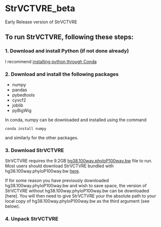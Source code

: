 # StrVCTVRE_beta
Early Release version of StrVCTVRE

## To run StrVCTVRE, following these steps:

### 1. Download and install Python (if not done already)
I recommend [installing python through Conda](https://docs.conda.io/projects/conda/en/latest/user-guide/install/)

### 2. Download and install the following packages
* numpy
* pandas
* pybedtools
* cyvcf2
* joblib
* pyBigWig

In conda, numpy can be downloaded and installed using the command 
```
conda install numpy
```
and similarly for the other packages.

### 3. Download StrVCTVRE
StrVCTVRE requires the 9.2GB [hg38.100way.phyloP100way.bw](http://hgdownload.cse.ucsc.edu/goldenpath/hg38/phyloP100way/hg38.phyloP100way.bw) file to run. Most users should download StrVCTVRE bundled with hg38.100way.phyloP100way.bw [here](). 

If for some reason you have previously downloaded hg38.100way.phyloP100way.bw and wish to save space, the version of StrVCTVRE without hg38.100way.phyloP100way.bw can be downloaded [here]. You will then need to give StrVCTVRE your the absolute path to your local copy of hg38.100way.phyloP100way.bw as the third argument (see below).

### 4. Unpack StrVCTVRE

